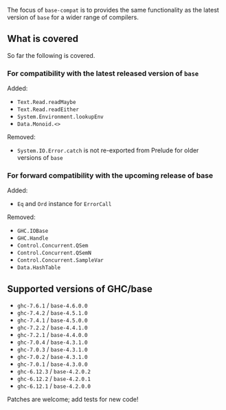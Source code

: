 The focus of `base-compat` is to provides the same functionality as the latest
version of `base` for a wider range of compilers.

## What is covered
So far the following is covered.

### For compatibility with the latest released version of `base`

Added:

 * `Text.Read.readMaybe`
 * `Text.Read.readEither`
 * `System.Environment.lookupEnv`
 * `Data.Monoid.<>`

Removed:

 * `System.IO.Error.catch` is not re-exported from Prelude for older versions
   of `base`

### For forward compatibility with the upcoming release of base

Added:

 * `Eq` and `Ord` instance for `ErrorCall`

Removed:

 * `GHC.IOBase`
 * `GHC.Handle`
 * `Control.Concurrent.QSem`
 * `Control.Concurrent.QSemN`
 * `Control.Concurrent.SampleVar`
 * `Data.HashTable`

## Supported versions of GHC/base

 * `ghc-7.6.1` / `base-4.6.0.0`
 * `ghc-7.4.2` / `base-4.5.1.0`
 * `ghc-7.4.1` / `base-4.5.0.0`
 * `ghc-7.2.2` / `base-4.4.1.0`
 * `ghc-7.2.1` / `base-4.4.0.0`
 * `ghc-7.0.4` / `base-4.3.1.0`
 * `ghc-7.0.3` / `base-4.3.1.0`
 * `ghc-7.0.2` / `base-4.3.1.0`
 * `ghc-7.0.1` / `base-4.3.0.0`
 * `ghc-6.12.3` / `base-4.2.0.2`
 * `ghc-6.12.2` / `base-4.2.0.1`
 * `ghc-6.12.1` / `base-4.2.0.0`

Patches are welcome; add tests for new code!
